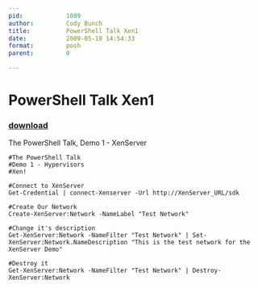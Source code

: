 ```yaml
---
pid:            1089
author:         Cody Bunch
title:          PowerShell Talk Xen1
date:           2009-05-10 14:54:33
format:         posh
parent:         0

---
```


# PowerShell Talk Xen1

### [download](//scripts/1089.ps1)

The PowerShell Talk, Demo 1 - XenServer

```posh
#The PowerShell Talk
#Demo 1 - Hypervisors
#Xen!

#Connect to XenServer
Get-Credential | connect-Xenserver -Url http://XenServer_URL/sdk

#Create Our Network
Create-XenServer:Network -NameLabel "Test Network"

#Change it's description
Get-XenServer:Network -NameFilter "Test Network" | Set-XenServer:Network.NameDescription "This is the test network for the XenServer Demo"

#Destroy it
Get-XenServer:Network -NameFilter "Test Network" | Destroy-XenServer:Network
```
